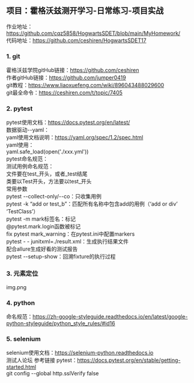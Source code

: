 ## 项目：霍格沃兹测开学习-日常练习-项目实战  
作业地址：https://github.com/cqz5858/HogwartsSDET/blob/main/MyHomework/   
代码地址：https://github.com/ceshiren/HogwartsSDET17  
### 1. git  
霍格沃兹学院gitHub链接：https://github.com/ceshiren  
作者gitHub链接：https://github.com/jumper0419  
git教程：https://www.liaoxuefeng.com/wiki/896043488029600  
git最全命令：https://ceshiren.com/t/topic/7405  
### 2. pytest  
pytest使用文档：https://docs.pytest.org/en/latest/  
数据驱动--yaml：  
yaml使用文档说明：https://yaml.org/spec/1.2/spec.html  
yaml使用：  
yaml.safe_load(open('./xxx.yml'))  
pytest命名规范：  
测试用例命名规范：  
文件要在test_开头，或者_test结尾  
类要以Test开头，方法要以test_开头  
常用参数  
pytest --collect-only/--co：只收集用例  
pytest -k “add or test_b”：匹配所有名称中包含add的用例（‘add or div’ ‘TestClass’）  
pytest -m mark标签名：标记  
@pytest.mark.login函数被标记  
fix pytest mark_warning：在pytest.ini中配置markers  
pytest - - junitxml=./result.xml：生成执行结果文件  
配合allure生成好看的测试报告  
pytest --setup-show：回溯fixture的执行过程  
### 3. 元素定位  
img.png  
### 4. python  
命名规范：https://zh-google-styleguide.readthedocs.io/en/latest/google-python-styleguide/python_style_rules/#id16  
### 5. selenium  
selenium使用文档：https://selenium-python.readthedocs.io  
测试人论坛 参考链接 pytest：https://docs.pytest.org/en/stable/getting-started.html  
git config --global http.sslVerify false
